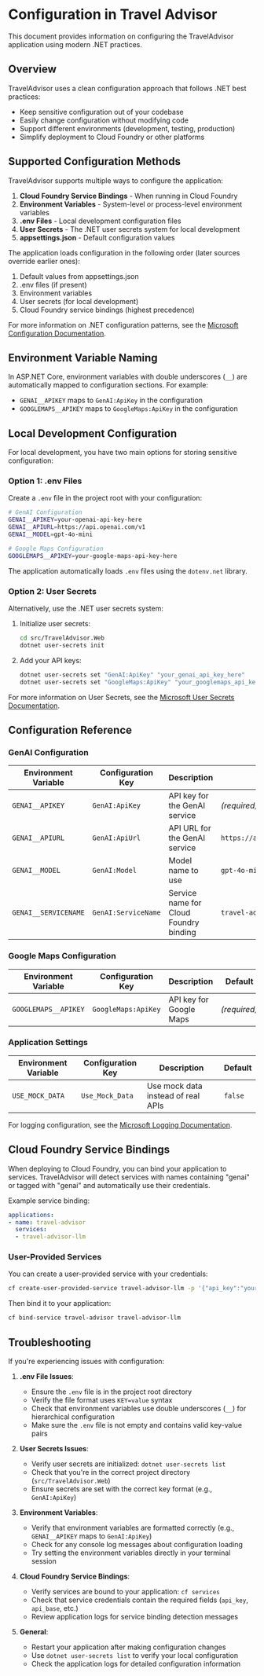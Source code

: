# Configuration in Travel Advisor

This document provides information on configuring the TravelAdvisor application using modern .NET practices.

## Overview

TravelAdvisor uses a clean configuration approach that follows .NET best practices:

- Keep sensitive configuration out of your codebase
- Easily change configuration without modifying code
- Support different environments (development, testing, production)
- Simplify deployment to Cloud Foundry or other platforms

## Supported Configuration Methods

TravelAdvisor supports multiple ways to configure the application:

1. **Cloud Foundry Service Bindings** - When running in Cloud Foundry
1. **Environment Variables** - System-level or process-level environment variables
1. **.env Files** - Local development configuration files
1. **User Secrets** - The .NET user secrets system for local development
1. **appsettings.json** - Default configuration values

The application loads configuration in the following order (later sources override earlier ones):

1. Default values from appsettings.json
1. .env files (if present)
1. Environment variables
1. User secrets (for local development)
1. Cloud Foundry service bindings (highest precedence)

For more information on .NET configuration patterns, see the [Microsoft Configuration Documentation](https://learn.microsoft.com/dotnet/core/extensions/configuration).

## Environment Variable Naming

In ASP.NET Core, environment variables with double underscores (`__`) are automatically mapped to configuration sections. For example:

- `GENAI__APIKEY` maps to `GenAI:ApiKey` in the configuration
- `GOOGLEMAPS__APIKEY` maps to `GoogleMaps:ApiKey` in the configuration

## Local Development Configuration

For local development, you have two main options for storing sensitive configuration:

### Option 1: .env Files

Create a `.env` file in the project root with your configuration:

```bash
# GenAI Configuration
GENAI__APIKEY=your-openai-api-key-here
GENAI__APIURL=https://api.openai.com/v1
GENAI__MODEL=gpt-4o-mini

# Google Maps Configuration
GOOGLEMAPS__APIKEY=your-google-maps-api-key-here
```

The application automatically loads `.env` files using the `dotenv.net` library.

### Option 2: User Secrets

Alternatively, use the .NET user secrets system:

1. Initialize user secrets:

   ```bash
   cd src/TravelAdvisor.Web
   dotnet user-secrets init
   ```

2. Add your API keys:

   ```bash
   dotnet user-secrets set "GenAI:ApiKey" "your_genai_api_key_here"
   dotnet user-secrets set "GoogleMaps:ApiKey" "your_googlemaps_api_key_here"
   ```

For more information on User Secrets, see the [Microsoft User Secrets Documentation](https://learn.microsoft.com/aspnet/core/security/app-secrets).

## Configuration Reference

### GenAI Configuration

| Environment Variable | Configuration Key | Description | Default |
|---------------------|-------------------|-------------|---------|
| `GENAI__APIKEY` | `GenAI:ApiKey` | API key for the GenAI service | _(required)_ |
| `GENAI__APIURL` | `GenAI:ApiUrl` | API URL for the GenAI service | `https://api.openai.com/v1` |
| `GENAI__MODEL` | `GenAI:Model` | Model name to use | `gpt-4o-mini` |
| `GENAI__SERVICENAME` | `GenAI:ServiceName` | Service name for Cloud Foundry binding | `travel-advisor-llm` |

### Google Maps Configuration

| Environment Variable | Configuration Key | Description | Default |
|---------------------|-------------------|-------------|---------|
| `GOOGLEMAPS__APIKEY` | `GoogleMaps:ApiKey` | API key for Google Maps | _(required)_ |

### Application Settings

| Environment Variable | Configuration Key | Description | Default |
|---------------------|-------------------|-------------|---------|
| `USE_MOCK_DATA` | `Use_Mock_Data` | Use mock data instead of real APIs | `false` |

For logging configuration, see the [Microsoft Logging Documentation](https://learn.microsoft.com/dotnet/core/extensions/logging).

## Cloud Foundry Service Bindings

When deploying to Cloud Foundry, you can bind your application to services. TravelAdvisor will detect services with names containing "genai" or tagged with "genai" and automatically use their credentials.

Example service binding:

```yaml
applications:
- name: travel-advisor
  services:
  - travel-advisor-llm
```

### User-Provided Services

You can create a user-provided service with your credentials:

```bash
cf create-user-provided-service travel-advisor-llm -p '{"api_key":"your_api_key", "api_url":"https://api.openai.com/v1", "model":"gpt-4o-mini"}'
```

Then bind it to your application:

```bash
cf bind-service travel-advisor travel-advisor-llm
```

## Troubleshooting

If you're experiencing issues with configuration:

1. **.env File Issues**:
   - Ensure the `.env` file is in the project root directory
   - Verify the file format uses `KEY=value` syntax
   - Check that environment variables use double underscores (`__`) for hierarchical configuration
   - Make sure the `.env` file is not empty and contains valid key-value pairs

2. **User Secrets Issues**:
   - Verify user secrets are initialized: `dotnet user-secrets list`
   - Check that you're in the correct project directory (`src/TravelAdvisor.Web`)
   - Ensure secrets are set with the correct key format (e.g., `GenAI:ApiKey`)

3. **Environment Variables**:
   - Verify that environment variables are formatted correctly (e.g., `GENAI__APIKEY` maps to `GenAI:ApiKey`)
   - Check for any console log messages about configuration loading
   - Try setting the environment variables directly in your terminal session

4. **Cloud Foundry Service Bindings**:
   - Verify services are bound to your application: `cf services`
   - Check that service credentials contain the required fields (`api_key`, `api_base`, etc.)
   - Review application logs for service binding detection messages

5. **General**:
   - Restart your application after making configuration changes
   - Use `dotnet user-secrets list` to verify your local configuration
   - Check the application logs for detailed configuration information

